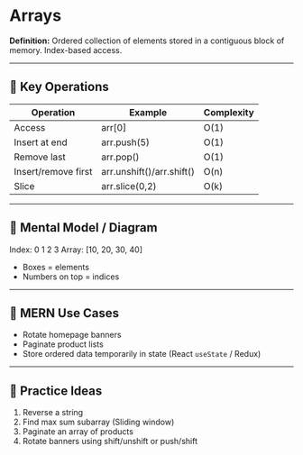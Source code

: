 # Arrays

**Definition:** Ordered collection of elements stored in a contiguous block of memory. Index-based access.

---

## 🔹 Key Operations

| Operation | Example | Complexity |
|-----------|---------|------------|
| Access | arr[0] | O(1) |
| Insert at end | arr.push(5) | O(1) |
| Remove last | arr.pop() | O(1) |
| Insert/remove first | arr.unshift()/arr.shift() | O(n) |
| Slice | arr.slice(0,2) | O(k) |

---

## 🔹 Mental Model / Diagram

Index: 0 1 2 3
Array: [10, 20, 30, 40]

- Boxes = elements  
- Numbers on top = indices  

---

## 🔹 MERN Use Cases

- Rotate homepage banners  
- Paginate product lists  
- Store ordered data temporarily in state (React `useState` / Redux)

---

## 🔹 Practice Ideas

1. Reverse a string  
2. Find max sum subarray (Sliding window)  
3. Paginate an array of products  
4. Rotate banners using shift/unshift or push/shift
